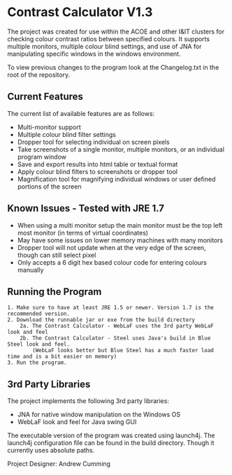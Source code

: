 Contrast Calculator V1.3
=====

The project was created for use within the ACOE and other I&IT clusters for checking colour contrast ratios between specified colours. It supports multiple monitors, multiple colour blind settings, and use of JNA for manipulating specific windows in the windows environment.

To view previous changes to the program look at the Changelog.txt in the root of the repository.

Current Features
---
The current list of available features are as follows:
* Multi-monitor support
* Multiple colour blind filter settings
* Dropper tool for selecting individual on screen pixels
* Take screenshots of a single monitor, multiple monitors, or an individual program window
* Save and export results into html table or textual format
* Apply colour blind filters to screenshots or dropper tool
* Magnification tool for magnifying individual windows or user defined portions of the screen

Known Issues - Tested with JRE 1.7
---
* When using a multi monitor setup the main monitor must be the top left most monitor (in terms of virtual coordinates)
* May have some issues on lower memory machines with many monitors
* Dropper tool will not update when at the very edge of the screen, though can still select pixel
* Only accepts a 6 digit hex based colour code for entering colours manually

Running the Program
---

```
1. Make sure to have at least JRE 1.5 or newer. Version 1.7 is the recommended version.
2. Download the runnable jar or exe from the build directory
	2a. The Contrast Calculator - WebLaF uses the 3rd party WebLaF look and feel
	2b. The Contrast Calculator - Steel uses Java's build in Blue Steel look and feel.
		(WebLaF looks better but Blue Steel has a much faster load time and is a bit easier on memory)
3. Run the program.
```

3rd Party Libraries
---

The project implements the following 3rd party libraries:

* JNA for native window manipulation on the Windows OS
* WebLaF look and feel for Java swing GUI

The executable version of the program was created using launch4j. The launch4j configuration file can be found in the build directory. Though it currently uses absolute paths.

Project Designer: Andrew Cumming
